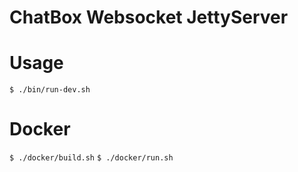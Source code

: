 # ChatBox Websocket JettyServer

# Usage
  `$ ./bin/run-dev.sh`
  
# Docker
  `$ ./docker/build.sh`
  `$ ./docker/run.sh`
